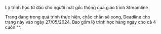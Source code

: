 Lộ trình học từ đầu cho người mất gốc thông qua giáo trình Streamline

Trang đang trong quá trình thực hiện, chắc chắn sẽ xong, Deadline cho trang này vào ngày 27/05/2024. Bao gồm lộ trình học hàng ngày cho cả 4 cuốn ^^.